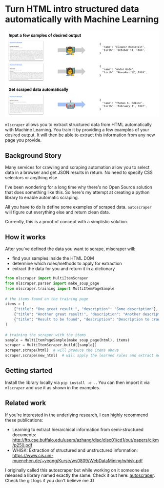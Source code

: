 # Turn HTML intro structured data automatically with Machine Learning
![How it works](.github/how-it-works.png)

`mlscraper` allows you to extract structured data from HTML automatically with Machine Learning.
You train it by providing a few examples of your desired output.
It will then be able to extract this information from any new page you provide.

## Background Story
Many services for crawling and scraping automation allow you to select data in a browser and get JSON results in return.
No need to specify CSS selectors or anything else.

I've been wondering for a long time why there's no Open Source solution that does something like this.
So here's my attempt at creating a python library to enable automatic scraping.

All you have to do is define some examples of scraped data.
`autoscraper` will figure out everything else and return clean data.

Currently, this is a proof of concept with a simplistic solution.

## How it works
After you've defined the data you want to scrape, mlscraper will:

- find your samples inside the HTML DOM
- determine which rules/methods to apply for extraction
- extract the data for you and return it in a dictionary

```python
from mlscraper import MultiItemScraper
from mlscraper.parser import make_soup_page
from mlscraper.training import MultiItemPageSample

# the items found on the training page
items = [
    {"title": "One great result!", "description": "Some description"},
    {"title": "Another great result!", "description": "Another description"},
    {"title": "Result to be found", "description": "Description to crawl"},
]

# training the scraper with the items
sample = MultiItemPageSample(make_soup_page(html), items)
scraper = MultiItemScraper.build([sample])
scraper.scrape(html)  # will produce the items above
scraper.scrape(new_html)  # will apply the learned rules and extract new items
```

## Getting started
Install the library locally via `pip install -e .`.
You can then import it via `mlscraper` and use it as shown in the examples.

## Related work
If you're interested in the underlying research, I can highly recommend these publications:

- Learning to extract hierarchical information from semi-structured documents: http://ftp.cse.buffalo.edu/users/azhang/disc/disc01/cd1/out/papers/cikm/p250.pdf
- WHISK: Extraction of structured and unstructured information: https://www.cis.uni-muenchen.de/~yeong/Kurse/ws0809/WebDataMining/whisk.pdf

I originally called this autoscraper but while working on it someone else released a library named exactly the same.
Check it out here: [autoscraper](https://github.com/alirezamika/autoscraper).
Check the git logs if you don't believe me :D